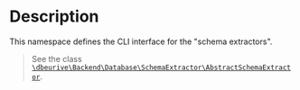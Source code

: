 # Description

This namespace defines the CLI interface for the "schema extractors".

> See the class [`\dbeurive\Backend\Database\SchemaExtractor\AbstractSchemaExtractor`](https://github.com/dbeurive/backend/blob/master/src/Database/SchemaExtractor/AbstractSchemaExtractor.php).





